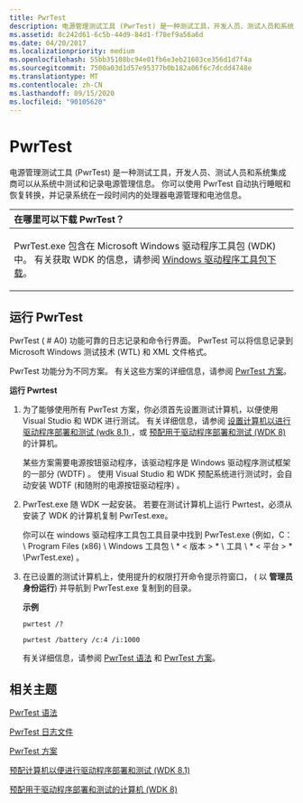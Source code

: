 ```yaml
---
title: PwrTest
description: 电源管理测试工具 (PwrTest) 是一种测试工具，开发人员、测试人员和系统集成商可以从系统中测试和记录电源管理信息。
ms.assetid: 8c242d61-6c5b-44d9-84d1-f78ef9a56a6d
ms.date: 04/20/2017
ms.localizationpriority: medium
ms.openlocfilehash: 55bb35108bc94e01fb6e3eb21603ce356d1d7f4a
ms.sourcegitcommit: 7500a03d1d57e95377b0b182a06f6c7dcdd4748e
ms.translationtype: MT
ms.contentlocale: zh-CN
ms.lasthandoff: 09/15/2020
ms.locfileid: "90105620"
---
```

# <a name="pwrtest"></a>PwrTest


电源管理测试工具 (PwrTest) 是一种测试工具，开发人员、测试人员和系统集成商可以从系统中测试和记录电源管理信息。 你可以使用 PwrTest 自动执行睡眠和恢复转换，并记录系统在一段时间内的处理器电源管理和电池信息。

<table>
<colgroup>
<col width="100%" />
</colgroup>
<thead>
<tr class="header">
<th align="left">在哪里可以下载 PwrTest？</th>
</tr>
</thead>
<tbody>
<tr class="odd">
<td align="left"><p>PwrTest.exe 包含在 Microsoft Windows 驱动程序工具包 (WDK) 中。 有关获取 WDK 的信息，请参阅 <a href="/windows-hardware/drivers/download-the-wdk" data-raw-source="[Windows Driver Kit Downloads](../download-the-wdk.md)">Windows 驱动程序工具包下载</a>。</p></td>
</tr>
</tbody>
</table>

 

## <a name="span-idrunning_pwrtestspanspan-idrunning_pwrtestspanspan-idrunning_pwrtestspanrunning-pwrtest"></a><span id="Running_PwrTest"></span><span id="running_pwrtest"></span><span id="RUNNING_PWRTEST"></span>运行 PwrTest


PwrTest ( # A0) 功能可靠的日志记录和命令行界面。 PwrTest 可以将信息记录到 Microsoft Windows 测试技术 (WTL) 和 XML 文件格式。

PwrTest 功能分为不同方案。 有关这些方案的详细信息，请参阅 [PwrTest 方案](pwrtest-scenarios.md)。

**运行 Pwrtest**

1.  为了能够使用所有 PwrTest 方案，你必须首先设置测试计算机，以便使用 Visual Studio 和 WDK 进行测试。 有关详细信息，请参阅 [设置计算机以进行驱动程序部署和测试 (wdk 8.1) ](../gettingstarted/provision-a-target-computer-wdk-8-1.md)，或 [预配用于驱动程序部署和测试 (WDK 8) ](/previous-versions/hh698272(v=vs.85))的计算机。

    某些方案需要电源按钮驱动程序，该驱动程序是 Windows 驱动程序测试框架的一部分 (WDTF) 。 使用 Visual Studio 和 WDK 预配系统进行测试时，会自动安装 WDTF (和随附的电源按钮驱动程序) 。

2.  PwrTest.exe 随 WDK 一起安装。 若要在测试计算机上运行 Pwrtest，必须从安装了 WDK 的计算机复制 PwrTest.exe。

    你可以在 windows 驱动程序工具包工具目录中找到 PwrTest.exe (例如，C： \\ Program Files (x86) \\ Windows 工具包 \\ * &lt; 版本 &gt; * \\ 工具 \\ * &lt; 平台 &gt; * \\PwrTest.exe) 。

3.  在已设置的测试计算机上，使用提升的权限打开命令提示符窗口， ( 以 **管理员身份运行**) 并导航到 PwrTest.exe 复制到的目录。

    **示例**

    ```
    pwrtest /? 
    ```

    ```
    pwrtest /battery /c:4 /i:1000
    ```

    有关详细信息，请参阅 [PwrTest 语法](pwrtest-syntax.md) 和 [PwrTest 方案](pwrtest-scenarios.md)。

## <a name="span-idrelated_topicsspanrelated-topics"></a><span id="related_topics"></span>相关主题


[PwrTest 语法](pwrtest-syntax.md)

[PwrTest 日志文件](pwrtest-log-file.md)

[PwrTest 方案](pwrtest-scenarios.md)

[预配计算机以便进行驱动程序部署和测试 (WDK 8.1)](../gettingstarted/provision-a-target-computer-wdk-8-1.md)

[预配用于驱动程序部署和测试的计算机 (WDK 8) ](/previous-versions/hh698272(v=vs.85))

